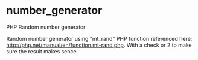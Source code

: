 # number_generator
PHP Random number generator

Random number generator using "mt_rand" PHP function referenced here: http://php.net/manual/en/function.mt-rand.php. 
With a check or 2 to make sure the result makes sence. 
